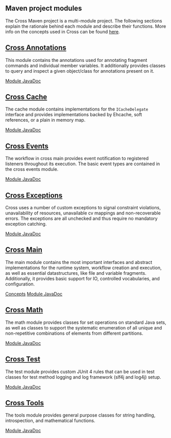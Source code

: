 ## Maven project modules

The Cross Maven project is a multi-module project. The following sections explain 
the rationale behind each module and describe their functions. More info on the concepts 
used in Cross can be found [here](./concepts.html).

## [Cross Annotations](../cross-annotations/index.html)

This module contains the annotations used for annotating fragment commands and 
individual member variables. It additionally provides classes to query and inspect
a given object/class for annotations present on it.

[Module JavaDoc](../cross-annotations/apidocs/index.html)

## [Cross Cache](../cross-cache/index.html)

The cache module contains implementations for the `ICacheDelegate` interface and 
provides implementations backed by Ehcache, soft references, or a plain in memory map.

[Module JavaDoc](../cross-cache/index.html)

## [Cross Events](../cross-events/index.html)

The workflow in cross main provides event notification to registered listeners 
throughout its execution. The basic event types are contained in the cross events module.

[Module JavaDoc](../cross-events/apidocs/index.html)

## [Cross Exceptions](../cross-exceptions/index.html)

Cross uses a number of custom exceptions to signal constraint violations, unavailability
of resources, unavailable cv mappings and non-recoverable errors. The exceptions are all 
unchecked and thus require no mandatory exception catching.

[Module JavaDoc](../cross-exceptions/apidocs/index.html)
 
## [Cross Main](../cross-main/index.html)

The main module contains the most important interfaces and abstract implementations for the 
runtime system, workflow creation and execution, as well as essential datastructures, like 
file and variable fragments. Additionally, it provides basic support for IO, controlled vocabularies,
and configuration.

[Concepts](./concepts.html)
[Module JavaDoc](../cross-main/apidocs/index.html)

## [Cross Math](../cross-math/index.html)

The math module provides classes for set operations on standard Java sets, as well as 
classes to support the systematic enumeration of all unique and non-repetitive combinations 
of elements from different partitions. 

[Module JavaDoc](../cross-math/apidocs/index.html)

## [Cross Test](../cross-test/index.html)

The test module provides custom JUnit 4 rules that can be used in test classes for test method logging 
and log framework (slf4j and log4j) setup. 

[Module JavaDoc](../cross-test/apidocs/index.html)

## [Cross Tools](../cross-tools/index.html)

The tools module provides general purpose classes for string handling, introspection, and mathematical functions.

[Module JavaDoc](../cross-tools/apidocs/index.html)
